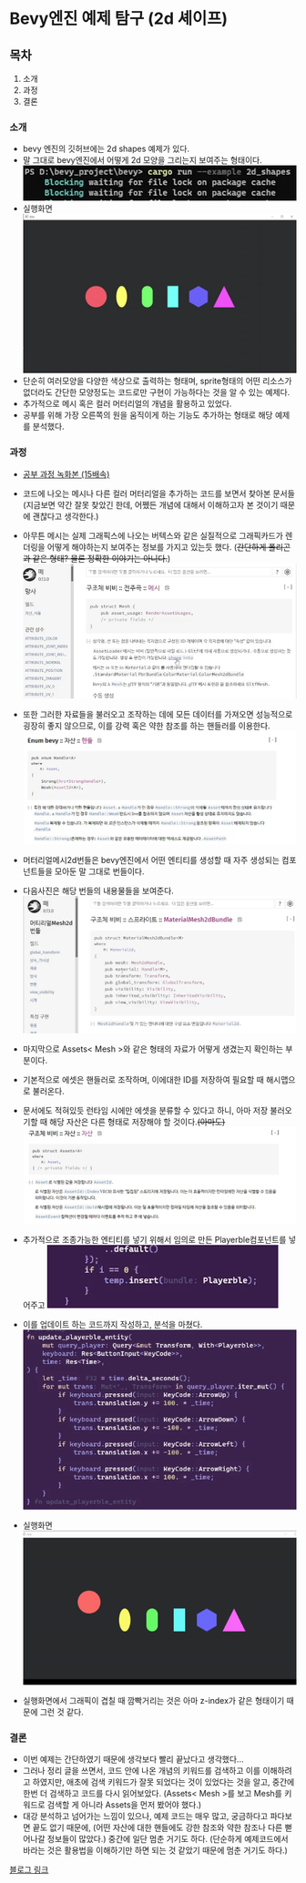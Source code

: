 
# Bevy엔진 예제 탐구 (2d 셰이프)

## 목차
1. 소개
2. 과정
3. 결론

### 소개
- bevy 엔진의 깃허브에는 2d shapes 예제가 있다.
- 말 그대로 bevy엔진에서 어떻게 2d 모양을 그리는지 보여주는 형태이다.
![자료화면](https://raw.githubusercontent.com/dolto/port_folio_imgs/master/icon/projectsite/Study_Bevy_2d_shapes/0.webp)
- 실행화면
![자료화면](https://raw.githubusercontent.com/dolto/port_folio_imgs/master/icon/projectsite/Study_Bevy_2d_shapes/1.webp)
- 단순히 여러모양을 다양한 색상으로 출력하는 형태며, sprite형태의 어떤 리소스가 없더라도 간단한 모양정도는 코드로만 구현이 가능하다는 것을 알 수 있는 예제다.
- 추가적으로 메시 혹은 컬러 머터리얼의 개념을 활용하고 있었다.
- 공부를 위해 가장 오른쪽의 원을 움직이게 하는 기능도 추가하는 형태로 해당 예제를 분석했다.

### 과정
- [공부 과정 녹화본 (15배속)](https://youtu.be/4twJOdgVS3s)
- 코드에 나오는 메시나 다른 컬러 머터리얼을 추가하는 코드를 보면서 찾아본 문서들 (지금보면 약간 잘못 찾았긴 한데, 어쩼든 개념에 대해서 이해하고자 본 것이기 때문에 괜찮다고 생각한다.)

- 아무튼 메시는 실제 그래픽스에 나오는 버텍스와 같은 실질적으로 그래픽카드가 렌더링을 어떻게 해야하는지 보여주는 정보를 가지고 있는듯 했다. (~~간단하게 폴리곤과 같은 형태? 물론 정확한 이야기는 아니다.~~)
![자료화면](https://raw.githubusercontent.com/dolto/port_folio_imgs/master/icon/projectsite/Study_Bevy_2d_shapes/2.webp)
- 또한 그러한 자료들을 불러오고 조작하는 데에 모든 데이터를 가져오면 성능적으로 굉장히 좋지 않으므로, 이를 강력 혹은 약한 참조를 하는 핸들러를 이용한다.
![자료화면](https://raw.githubusercontent.com/dolto/port_folio_imgs/master/icon/projectsite/Study_Bevy_2d_shapes/3.webp)
- 머터리얼메시2d번들은 bevy엔진에서 어떤 엔티티를 생성할 때 자주 생성되는 컴포넌트들을 모아둔 말 그대로 번들이다.
- 다음사진은 해당 번들의 내용물들을 보여준다.
![자료화면](https://raw.githubusercontent.com/dolto/port_folio_imgs/master/icon/projectsite/Study_Bevy_2d_shapes/4.webp)
- 마지막으로 Assets< Mesh >와 같은 형태의 자료가 어떻게 생겼는지 확인하는 부분이다.
- 기본적으로 에셋은 핸들러로 조작하며, 이에대한 ID를 저장하여 필요할 때 해시맵으로 불러온다.
- 문서에도 적혀있듯 런타임 시에만 에셋을 분류할 수 있다고 하니, 아마 저장 불러오기할 때 해당 자산은 다른 형태로 저장해야 할 것이다.~~(아마도)~~
![자료화면](https://raw.githubusercontent.com/dolto/port_folio_imgs/master/icon/projectsite/Study_Bevy_2d_shapes/4.5.webp)
- 추가적으로 조종가능한 엔티티를 넣기 위해서 임의로 만든 Playerble컴포넌트를 넣어주고
![자료화면](https://raw.githubusercontent.com/dolto/port_folio_imgs/master/icon/projectsite/Study_Bevy_2d_shapes/5.webp)
- 이를 업데이트 하는 코드까지 작성하고, 분석을 마쳤다.
![자료화면](https://raw.githubusercontent.com/dolto/port_folio_imgs/master/icon/projectsite/Study_Bevy_2d_shapes/6.webp)
- 실행화면
![자료화면](https://raw.githubusercontent.com/dolto/port_folio_imgs/master/icon/projectsite/Study_Bevy_2d_shapes/7.gif)
- 실행화면에서 그래픽이 겹칠 때 깜빡거리는 것은 아마 z-index가 같은 형태이기 때문에 그런 것 같다.

### 결론
- 이번 예제는 간단하였기 때문에 생각보다 빨리 끝났다고 생각했다...
- 그러나 정리 글을 쓰면서, 코드 안에 나온 개념의 키워드를 검색하고 이를 이해하려고 하였지만, 애초에 검색 키워드가 잘못 되었다는 것이 있었다는 것을 알고, 중간에 한번 더 검색하고 코드를 다시 읽어보았다. (Assets< Mesh >를 보고 Mesh를 키워드로 검색할 게 아니라 Assets을 먼저 봤어야 했다.)
- 대강 분석하고 넘어가는 느낌이 있으나, 예제 코드는 매우 많고, 궁금하다고 파다보면 끝도 없기 때문에, (어떤 자산에 대한 핸들에도 강한 참조와 약한 참조나 다른 뻗어나갈 정보들이 많았다.) 중간에 일단 멈춘 거기도 하다. (단순하게 예제코드에서 바라는 것은 활용법을 이해하기만 하면 되는 것 같았기 때문에 멈춘 거기도 하다.)

[블로그 링크](https://portfolio-user-6e57lkist-doltos-projects.vercel.app/?is_blog=true&langs_slecets=[]&skills_slects=[]&project_id=65d57614f787a0687c520a56)
